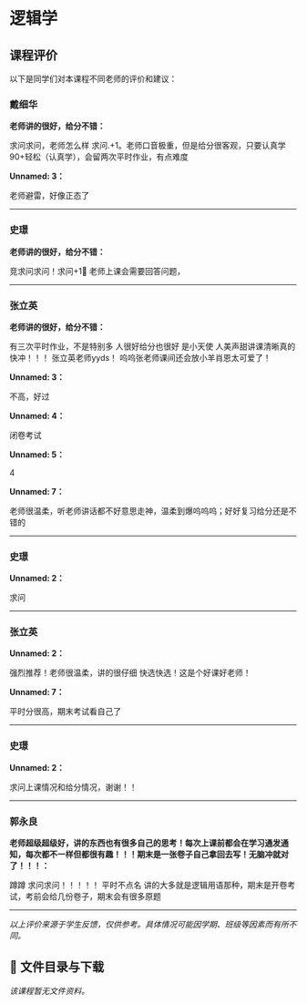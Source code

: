 # 逻辑学

## 课程评价

以下是同学们对本课程不同老师的评价和建议：

### 戴细华

**老师讲的很好，给分不错：**

求问求问，老师怎么样     求问.+1。老师口音极重，但是给分很客观，只要认真学90+轻松（认真学），会留两次平时作业，有点难度

**Unnamed: 3：**

老师避雷，好像正态了

---

### 史璟

**老师讲的很好，给分不错：**

竞求问求问！求问+1🙏    老师上课会需要回答问题，

---

### 张立英

**老师讲的很好，给分不错：**

有三次平时作业，不是特别多 人很好给分也很好 是小天使 人美声甜讲课清晰真的快冲！！！ 张立英老师yyds！ 呜呜张老师课间还会放小羊肖恩太可爱了！

**Unnamed: 3：**

不高，好过

**Unnamed: 4：**

闭卷考试

**Unnamed: 5：**

4

**Unnamed: 7：**

老师很温柔，听老师讲话都不好意思走神，温柔到爆呜呜呜；好好复习给分还是不错的

---

### 史璟

**Unnamed: 2：**

求问

---

### 张立英

**Unnamed: 2：**

强烈推荐！老师很温柔，讲的很仔细 快选快选！这是个好课好老师！

**Unnamed: 7：**

平时分很高，期末考试看自己了

---

### 史璟

**Unnamed: 2：**

求问上课情况和给分情况，谢谢！！

---

### 郭永良

**老师超级超级好，讲的东西也有很多自己的思考！每次上课前都会在学习通发通知，每次都不一样但都很有趣！！！期末是一张卷子自己拿回去写！无脑冲就对了！！！：**

蹲蹲      求问求问！！！！！ 平时不点名 讲的大多就是逻辑用语那种，期末是开卷考试，考前会给几份卷子，期末会有很多原题

---

*以上评价来源于学生反馈，仅供参考。具体情况可能因学期、班级等因素而有所不同。*
## 📄 文件目录与下载

_该课程暂无文件资料。_
